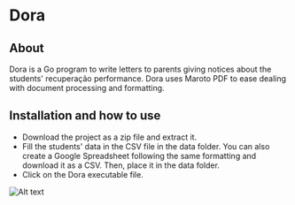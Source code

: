 # Dora

## About
Dora is a Go program to write letters to parents giving notices about the students' recuperação performance. Dora uses Maroto PDF to ease dealing with document processing and formatting.

## Installation and how to use
- Download the project as a zip file and extract it.
- Fill the students' data in the CSV file in the data folder. You can also create a Google Spreadsheet following the same formatting and download it as a CSV. Then, place it in the data folder.
- Click on the Dora executable file.

![Alt text](https://s.glbimg.com/og/rg/f/original/2011/12/02/central-1.jpg)
